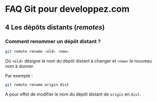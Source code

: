 # FAQ Git pour developpez.com

## 4 Les dépôts distants (*remotes*)

### Comment renommer un dépôt distant ?

```bash
git remote rename <old> <new>
```

Où `<old>` désigne le nom du dépôt distant à changer et `<new>` le nouveau nom à donner.

Par exemple :

```bash
git remote rename origin dist
```

A pour effet de modifier le nom du dépôt distant de `origin` en `dist`.
